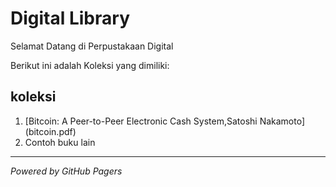 # Digital Library

Selamat Datang di Perpustakaan Digital

Berikut ini adalah Koleksi yang dimiliki:

## koleksi
1. [Bitcoin: A Peer-to-Peer Electronic Cash System,Satoshi Nakamoto] (bitcoin.pdf)
2. Contoh buku lain
---


*Powered by GitHub Pagers*
